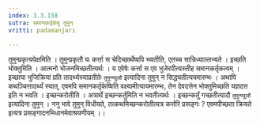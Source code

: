```yaml
---
index: 3.3.158
sutra: समानकर्तृकेषु तुमुन्
vritti: padamanjari

---
```

तुमुन्प्रकृत्यपेक्षमिति । तुमुन्प्रकृतौ यः कर्त्ता स चेदिच्छार्थेष्वपि भवतीति, एतच्च सान्निध्याल्लभ्यते । इच्छति भोक्तुमिति । आत्मनो भोजनमिच्छतीत्यर्थः । य एवेषेः कर्त्ता स एव भुजेरपीत्यस्तीह समानकर्तृकत्वम् । इच्छाया भुजिक्रियां प्रति तादर्थ्यस्याप्रतीतेः `तुमुन्ण्वुलौ` इत्यादिना तुमुन् न सिद्ध्यतीत्ययमारम्भः । अथापि कथञ्चित्तादर्थ्यं स्यात्, एवमपि समानकर्तृकेष्विति वक्ष्यामीत्यायमारम्भः, तेन देवदत्तेन भोक्तुमिच्छति यज्ञदत्त इति न भवति । इच्छन्करोतीति । अत्रार्थे इच्छन्कर्तुमिति न भवतीत्यर्थः । इच्छन्कर्तुं गच्छतीत्यादौ `तुमुन्ण्वुलौ` इत्यादिना तुमुन् । ननु भावे तुमुन् विधीयते, तत्कथमिच्छन्करोतीत्यत्र कर्त्तरि प्रसङ्गः ? एवमपीच्छता क्रियते इत्यत्र प्रसङ्गादनभिधानमेवाश्रयणीयम् ।।